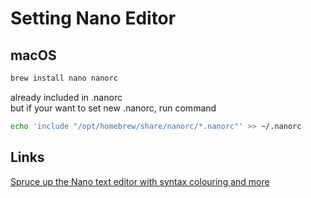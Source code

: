 # Setting Nano Editor

## macOS
```bash
brew install nano nanorc
```

already included in .nanorc\
but if your want to set new .nanorc, run command
```bash
echo 'include "/opt/homebrew/share/nanorc/*.nanorc"' >> ~/.nanorc
```

## Links
[Spruce up the Nano text editor with syntax colouring and more](https://blog.smittytone.net/2020/06/19/spruce-up-the-nano-text-editor-with-syntax-colouring-and-more/)